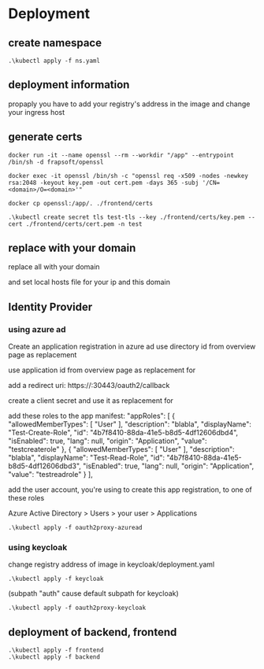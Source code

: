 # Deployment

## create namespace

    .\kubectl apply -f ns.yaml

## deployment information

propaply you have to add your registry's address in the image
and change your ingress host

## generate certs

    docker run -it --name openssl --rm --workdir "/app" --entrypoint /bin/sh -d frapsoft/openssl

    docker exec -it openssl /bin/sh -c "openssl req -x509 -nodes -newkey rsa:2048 -keyout key.pem -out cert.pem -days 365 -subj '/CN=<domain>/O=<domain>'"

    docker cp openssl:/app/. ./frontend/certs

    .\kubectl create secret tls test-tls --key ./frontend/certs/key.pem --cert ./frontend/certs/cert.pem -n test

## replace with your domain

replace all <domain> with your domain

and set local hosts file for your ip and this domain

## Identity Provider

### using azure ad

Create an application registration in azure ad
use directory id from overview page as replacement <tenant>

use application id from overview page as replacement for <client id>

add a redirect uri:
https://<domain>:30443/oauth2/callback

create a client secret and use it as replacement for <client secret>


add these roles to the app manifest:
    "appRoles": [
		{
			"allowedMemberTypes": [
				"User"
			],
			"description": "blabla",
			"displayName": "Test-Create-Role",
			"id": "4b7f8410-88da-41e5-b8d5-4df12606dbd4",
			"isEnabled": true,
			"lang": null,
			"origin": "Application",
			"value": "testcreaterole"
		},
		{
			"allowedMemberTypes": [
				"User"
			],
			"description": "blabla",
			"displayName": "Test-Read-Role",
			"id": "4b7f8410-88da-41e5-b8d5-4df12606dbd3",
			"isEnabled": true,
			"lang": null,
			"origin": "Application",
			"value": "testreadrole"
		}
	],



add the user account, you're using to create this app registration, to one of these roles 

Azure Active Directory > Users > your user > Applications 

	.\kubectl apply -f oauth2proxy-azuread

### using keycloak

change registry address of image in keycloak/deployment.yaml

	.\kubectl apply -f keycloak

(subpath "auth" cause default subpath for keycloak)


    .\kubectl apply -f oauth2proxy-keycloak




## deployment of backend, frontend

    .\kubectl apply -f frontend
    .\kubectl apply -f backend
